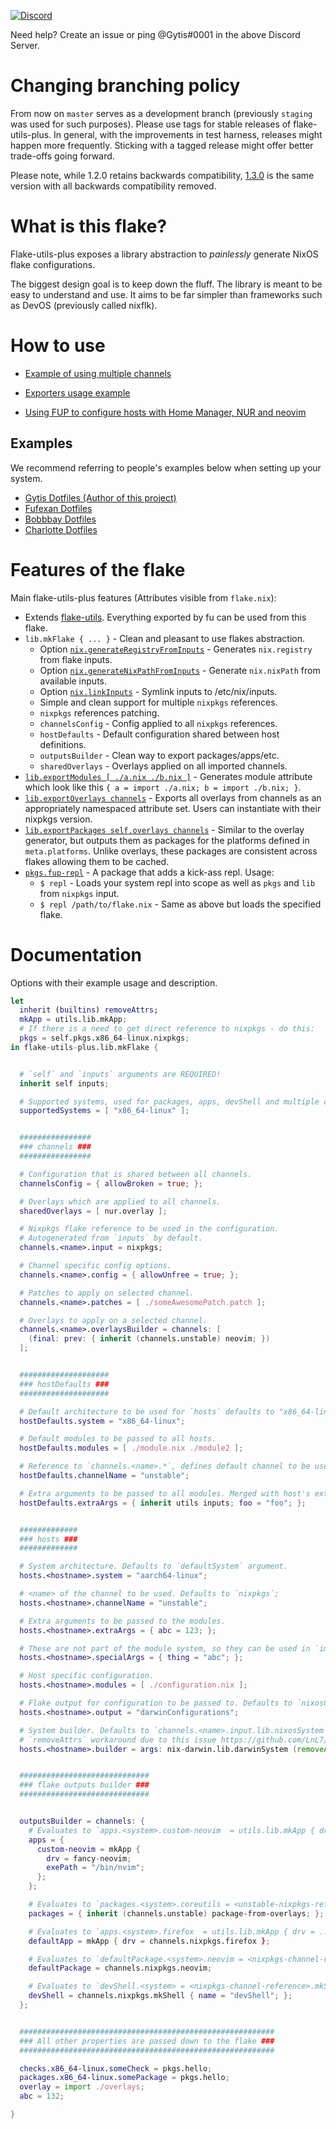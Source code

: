 
[![Discord](https://img.shields.io/discord/568306982717751326.svg?label=&logo=discord&logoColor=ffffff&color=7389D8&labelColor=6A7EC2)](https://discord.com/invite/RbvHtGa)

Need help? Create an issue or ping @Gytis#0001 in the above Discord Server.

# Changing branching policy #
From now on `master` serves as a development branch (previously `staging` was used for such purposes). Please use tags for stable releases of flake-utils-plus.
In general, with the improvements in test harness, releases might happen more frequently. Sticking with a tagged release might offer better trade-offs going forward.

Please note, while 1.2.0 retains backwards compatibility, [1.3.0](https://github.com/gytis-ivaskevicius/flake-utils-plus/releases/tag/v1.3.0) is the same version with all backwards compatibility removed.


# What is this flake? #

Flake-utils-plus exposes a library abstraction to *painlessly* generate NixOS flake configurations.

The biggest design goal is to keep down the fluff. The library is meant to be easy to understand and use. It aims to be far simpler than frameworks such as DevOS (previously called nixflk).

# How to use #

* [Example of using multiple channels](./examples/minimal-multichannel)

* [Exporters usage example](./examples/exporters)

* [Using FUP to configure hosts with Home Manager, NUR and neovim](./examples/home-manager+nur+neovim)

## Examples

We recommend referring to people's examples below when setting up your system.

- [Gytis Dotfiles (Author of this project)](https://github.com/gytis-ivaskevicius/nixfiles/blob/master/flake.nix)
- [Fufexan Dotfiles](https://github.com/fufexan/dotfiles/blob/main/flake.nix)
- [Bobbbay Dotfiles](https://github.com/Bobbbay/dotfiles/blob/master/flake.nix)
- [Charlotte Dotfiles](https://github.com/chvp/nixos-config/blob/master/flake.nix)

# Features of the flake #

Main flake-utils-plus features (Attributes visible from `flake.nix`):
- Extends [flake-utils](https://github.com/numtide/flake-utils). Everything exported by fu can be used from this flake.
- `lib.mkFlake { ... }` - Clean and pleasant to use flakes abstraction.
    - Option [`nix.generateRegistryFromInputs`](./lib/options.nix) - Generates `nix.registry` from flake inputs.
    - Option [`nix.generateNixPathFromInputs`](./lib/options.nix) - Generate `nix.nixPath` from available inputs.
    - Option [`nix.linkInputs`](./lib/options.nix) - Symlink inputs to /etc/nix/inputs.
    - Simple and clean support for multiple `nixpkgs` references.
    - `nixpkgs` references patching.
    - `channelsConfig` - Config applied to all `nixpkgs` references.
    - `hostDefaults` - Default configuration shared between host definitions.
    - `outputsBuilder` - Clean way to export packages/apps/etc.
    - `sharedOverlays` - Overlays applied on all imported channels.
- [`lib.exportModules [ ./a.nix ./b.nix ]`](./lib/exportModules.nix) - Generates module attribute which look like this `{ a = import ./a.nix; b = import ./b.nix; }`.
- [`lib.exportOverlays channels`](./lib/exportOverlays.nix) - Exports all overlays from channels as an appropriately namespaced attribute set. Users can instantiate with their nixpkgs version.
- [`lib.exportPackages self.overlays channels`](./lib/exportPackages.nix) - Similar to the overlay generator, but outputs them as packages for the platforms defined in `meta.platforms`. Unlike overlays, these packages are consistent across flakes allowing them to be cached.
- [`pkgs.fup-repl`](./lib/overlay.nix) - A package that adds a kick-ass repl. Usage:
    - `$ repl` - Loads your system repl into scope as well as `pkgs` and `lib` from `nixpkgs` input.
    - `$ repl /path/to/flake.nix` - Same as above but loads the specified flake.

# Documentation

Options with their example usage and description.

```nix
let
  inherit (builtins) removeAttrs;
  mkApp = utils.lib.mkApp;
  # If there is a need to get direct reference to nixpkgs - do this:
  pkgs = self.pkgs.x86_64-linux.nixpkgs;
in flake-utils-plus.lib.mkFlake {


  # `self` and `inputs` arguments are REQUIRED!
  inherit self inputs;

  # Supported systems, used for packages, apps, devShell and multiple other definitions. Defaults to `flake-utils.lib.defaultSystems`.
  supportedSystems = [ "x86_64-linux" ];


  ################
  ### channels ###
  ################

  # Configuration that is shared between all channels.
  channelsConfig = { allowBroken = true; };

  # Overlays which are applied to all channels.
  sharedOverlays = [ nur.overlay ];

  # Nixpkgs flake reference to be used in the configuration.
  # Autogenerated from `inputs` by default.
  channels.<name>.input = nixpkgs;

  # Channel specific config options.
  channels.<name>.config = { allowUnfree = true; };

  # Patches to apply on selected channel.
  channels.<name>.patches = [ ./someAwesomePatch.patch ];

  # Overlays to apply on a selected channel.
  channels.<name>.overlaysBuilder = channels: [
    (final: prev: { inherit (channels.unstable) neovim; })
  ];


  ####################
  ### hostDefaults ###
  ####################

  # Default architecture to be used for `hosts` defaults to "x86_64-linux".
  hostDefaults.system = "x86_64-linux";

  # Default modules to be passed to all hosts.
  hostDefaults.modules = [ ./module.nix ./module2 ];

  # Reference to `channels.<name>.*`, defines default channel to be used by hosts. Defaults to "nixpkgs".
  hostDefaults.channelName = "unstable";

  # Extra arguments to be passed to all modules. Merged with host's extraArgs.
  hostDefaults.extraArgs = { inherit utils inputs; foo = "foo"; };


  #############
  ### hosts ###
  #############

  # System architecture. Defaults to `defaultSystem` argument.
  hosts.<hostname>.system = "aarch64-linux";

  # <name> of the channel to be used. Defaults to `nixpkgs`;
  hosts.<hostname>.channelName = "unstable";

  # Extra arguments to be passed to the modules.
  hosts.<hostname>.extraArgs = { abc = 123; };

  # These are not part of the module system, so they can be used in `imports` lines without infinite recursion.
  hosts.<hostname>.specialArgs = { thing = "abc"; };

  # Host specific configuration.
  hosts.<hostname>.modules = [ ./configuration.nix ];

  # Flake output for configuration to be passed to. Defaults to `nixosConfigurations`.
  hosts.<hostname>.output = "darwinConfigurations";

  # System builder. Defaults to `channels.<name>.input.lib.nixosSystem`.
  # `removeAttrs` workaround due to this issue https://github.com/LnL7/nix-darwin/issues/319
  hosts.<hostname>.builder = args: nix-darwin.lib.darwinSystem (removeAttrs args [ "system" ]);


  #############################
  ### flake outputs builder ###
  #############################


  outputsBuilder = channels: {
    # Evaluates to `apps.<system>.custom-neovim  = utils.lib.mkApp { drv = ...; exePath = ...; };`.
    apps = {
      custom-neovim = mkApp {
        drv = fancy-neovim;
        exePath = "/bin/nvim";
      };
    };

    # Evaluates to `packages.<system>.coreutils = <unstable-nixpkgs-reference>.package-from-overlays`.
    packages = { inherit (channels.unstable) package-from-overlays; };

    # Evaluates to `apps.<system>.firefox  = utils.lib.mkApp { drv = ...; };`.
    defaultApp = mkApp { drv = channels.nixpkgs.firefox };

    # Evaluates to `defaultPackage.<system>.neovim = <nixpkgs-channel-reference>.neovim`.
    defaultPackage = channels.nixpkgs.neovim;

    # Evaluates to `devShell.<system> = <nixpkgs-channel-reference>.mkShell { name = "devShell"; };`.
    devShell = channels.nixpkgs.mkShell { name = "devShell"; };
  };


  #########################################################
  ### All other properties are passed down to the flake ###
  #########################################################

  checks.x86_64-linux.someCheck = pkgs.hello;
  packages.x86_64-linux.somePackage = pkgs.hello;
  overlay = import ./overlays;
  abc = 132;

}
```
